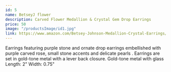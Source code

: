 ```yaml
---
id: 5
name: BetseyJ flower
description: Carved Flower Medallion & Crystal Gem Drop Earrings
price: 50
image: "/productsImage/id1.jpg"
link: https://www.amazon.com/Betsey-Johnson-Medallion-Crystal-Earrings/dp/B00AKKPCQ2/ref=pd_rhf_d_se_s_pd_crcd_sccl_1_3/141-9580260-0808609?pd_rd_w=3Ldde&content-id=amzn1.sym.cee83ff1-8fc1-4533-a3f5-bf3d998f4558&pf_rd_p=cee83ff1-8fc1-4533-a3f5-bf3d998f4558&pf_rd_r=0AZ415T0HX7FYPR5CNTP&pd_rd_wg=XfOxN&pd_rd_r=50973b78-8769-4568-a74d-d5d43e3ef8f0&pd_rd_i=B00AKKPCQ2&psc=1
---
```


Earrings featuring purple stone and ornate drop earrings embellished with purple carved rose, small stone accents and delicate pearls . Earrings are set in gold-tone metal with a lever back closure. Gold-tone metal with glass
Length: 2" Width: 0.75"

